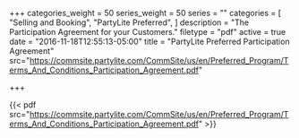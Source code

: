 +++
categories_weight = 50
series_weight = 50
series = ""
categories = [
  "Selling and Booking",
  "PartyLite Preferred",
]
description = "The Participation Agreement for your Customers."
filetype = "pdf"
active = true
date = "2016-11-18T12:55:13-05:00"
title = "PartyLite Preferred Participation Agreement"
src="https://commsite.partylite.com/CommSite/us/en/Preferred_Program/Terms_And_Conditions_Participation_Agreement.pdf"

+++

{{< pdf src="https://commsite.partylite.com/CommSite/us/en/Preferred_Program/Terms_And_Conditions_Participation_Agreement.pdf" >}}
